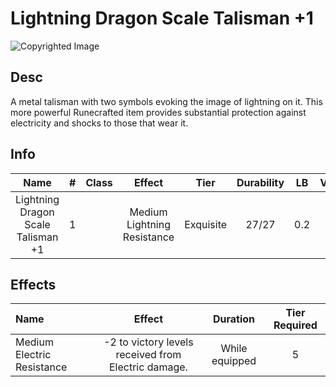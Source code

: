 # Lightning Dragon Scale Talisman +1

![Copyrighted Image](LightningDragonScaleTalisman+1.png)

## Desc

A metal talisman with two symbols evoking the image of lightning on it. This more powerful Runecrafted item provides substantial protection against electricity and shocks to those that wear it.

## Info

| Name | # | Class | Effect | Tier | Durability | LB | Value |
| :--: | :-: | :---: | :----: | :--: | :--------: | :-: | :---: |
| Lightning Dragon Scale Talisman +1 | 1 |  | Medium Lightning Resistance | Exquisite | 27/27 | 0.2 | ? |

## Effects

| Name | Effect | Duration | Tier Required |
| :--- | :----: | :------: | :-----------: |
| Medium Electric Resistance | -2 to victory levels received from Electric damage. | While equipped | 5 |
